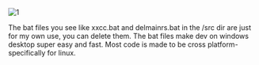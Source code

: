 ![1](https://github.com/user-attachments/assets/a82869d6-2fab-483f-b6aa-31b9c37c1ced)

The bat files you see like xxcc.bat and delmainrs.bat in the /src dir are just for my own use, you can delete them. The bat files make dev on windows desktop super easy and fast. Most code is made to be cross platform- specifically for linux. 
